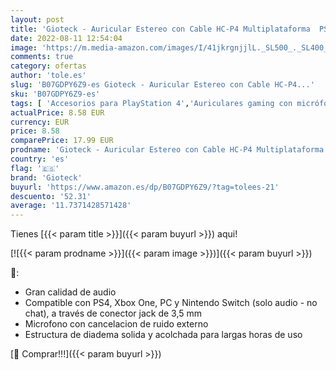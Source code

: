 ```yaml
---
layout: post
title: 'Gioteck - Auricular Estereo con Cable HC-P4 Multiplataforma  PS4 '
date: 2022-08-11 12:54:04
image: 'https://m.media-amazon.com/images/I/41jkrgnjjlL._SL500_._SL400_.jpg'
comments: true
category: ofertas
author: 'tole.es'
slug: 'B07GDPY6Z9-es Gioteck - Auricular Estereo con Cable HC-P4...'
sku: 'B07GDPY6Z9-es'
tags: [ 'Accesorios para PlayStation 4','Auriculares gaming con micrófono para PlayStation 4','Hardware y juegos para PlayStation 4','Videojuegos','gioteck','ps4','🇪🇸', ]
actualPrice: 8.58 EUR
currency: EUR
price: 8.58
comparePrice: 17.99 EUR
prodname: 'Gioteck - Auricular Estereo con Cable HC-P4 Multiplataforma  PS4 '
country: 'es'
flag: '🇪🇸'
brand: 'Gioteck'
buyurl: 'https://www.amazon.es/dp/B07GDPY6Z9/?tag=tolees-21'
descuento: '52.31'
average: '11.7371428571428'
---
```


Tienes [{{< param title >}}]({{< param buyurl >}}) aqui!

[![{{< param prodname >}}]({{< param image >}})]({{< param buyurl >}})

🔎:

- Gran calidad de audio
- Compatible con PS4, Xbox One, PC y Nintendo Switch (solo audio - no chat), a través de conector jack de 3,5 mm
- Microfono con cancelacion de ruido externo
- Estructura de diadema solida y acolchada para largas horas de uso

[🛒 Comprar!!!]({{< param buyurl >}})
